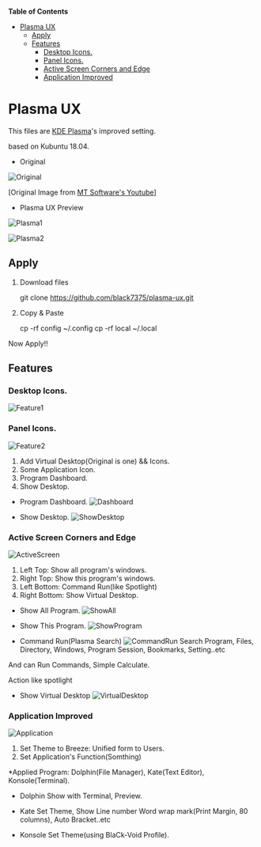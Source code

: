 <!-- markdown-toc start - Don't edit this section. Run M-x markdown-toc-refresh-toc -->
**Table of Contents**

- [Plasma UX](#plasma-ux)
    - [Apply](#apply)
    - [Features](#features)
        - [Desktop Icons.](#desktop-icons)
        - [Panel Icons.](#panel-icons)
        - [Active Screen Corners and Edge](#active-screen-corners-and-edge)
        - [Application Improved](#application-improved)

<!-- markdown-toc end -->

# Plasma UX

This files are [KDE Plasma](https://www.kde.org/plasma-desktop)'s improved setting.

based on Kubuntu 18.04.

* Original

![Original](resource/Original.jpg)

[Original Image from [MT Software's Youtube](https://youtu.be/oxHz1kp4JmY?t=724)]

* Plasma UX Preview

![Plasma1](resource/KDE-Desktop1.png)

![Plasma2](resource/KDE-Desktop2.png)

## Apply

1. Download files

    git clone https://github.com/black7375/plasma-ux.git

2. Copy & Paste

    cp -rf config ~/.config
    cp -rf local ~/.local

Now Apply!!

## Features

### Desktop Icons.

![Feature1](resource/Feature1.png)

### Panel Icons.

![Feature2](resource/Feature2.png)

1. Add Virtual Desktop(Original is one) && Icons.
2. Some Application Icon.
3. Program Dashboard.
4. Show Desktop.

* Program Dashboard.
![Dashboard](resource/Dashboard.png)

* Show Desktop.
![ShowDesktop](resource/ShowDesktop.png)

### Active Screen Corners and Edge

![ActiveScreen](resource/ActiveScreen.png)

1. Left Top: Show all program's windows.
2. Right Top: Show this program's windows.
3. Left Bottom: Command Run(like Spotlight)
4. Right Bottom: Show Virtual Desktop.

* Show All Program.
![ShowAll](resource/ShowAll.png)

* Show This Program.
![ShowProgram](resource/ShowProgram.png)

* Command Run(Plasma Search)
![CommandRun](resource/CommandRun.png)
Search Program, Files, Directory, Windows, Program Session, Bookmarks, Setting..etc

And can Run Commands, Simple Calculate.

Action like spotlight

* Show Virtual Desktop
![VirtualDesktop](resource/VirtualDesktop.png)

### Application Improved

![Application](resource/KDE-Desktop1.png)

1. Set Theme to Breeze: Unified form to Users.
2. Set Application's Function(Somthing)

*Applied Program: Dolphin(File Manager), Kate(Text Editor), Konsole(Terminal).

* Dolphin
  Show with Terminal, Preview.

* Kate
  Set Theme, Show Line number Word wrap mark(Print Margin, 80 columns), Auto Bracket..etc

* Konsole
  Set Theme(using BlaCk-Void Profile).
